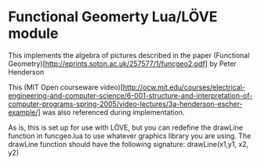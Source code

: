 # Functional Geomerty Lua/LÖVE module

This implements the algebra of pictures described in the paper (Functional Geometry)[http://eprints.soton.ac.uk/257577/1/funcgeo2.pdf] by Peter Henderson

This (MIT Open courseware video)[http://ocw.mit.edu/courses/electrical-engineering-and-computer-science/6-001-structure-and-interpretation-of-computer-programs-spring-2005/video-lectures/3a-henderson-escher-example/] was also referenced during implementation.


As is, this is set up for use with LÖVE, but you can redefine the drawLine function in funcgeo.lua to use whatever graphics library you are using. The drawLine function should have the following signature: drawLine(x1,y1, x2, y2) 
